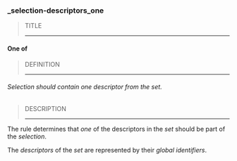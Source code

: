 ### _selection-descriptors_one



> TITLE
> 
> ------

#### One of



> DEFINITION
> 
> ------

###### Selection should contain one descriptor from the set.



> DESCRIPTION
> 
> ------

The rule determines that *one* of the descriptors in the *set* should be part of the *selection*.

The *descriptors* of the *set* are represented by their *global identifiers*.